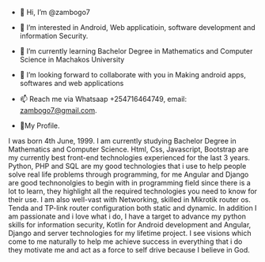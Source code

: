 - 👋 Hi, I’m @zambogo7
- 👀 I’m interested in Android, Web applicatioin, software development and information Security.
- 🌱 I’m currently learning Bachelor Degree in Mathematics and Computer Science in Machakos University
- 💞️ I’m looking forward to collaborate with you in Making android apps, softwares and web applications
- 📫 Reach me via Whatsaap +254716464749, email: zambogo7@gmail.com.


- 💞️My Profile.

I was born 4th June, 1999. I am currently studying Bachelor Degree in Mathematics and Computer Science. Html, Css, Javascript, Bootstrap are my currently best front-end technologies experienced for the last 3 years. Python, PHP and SQL are my good technologies that i use to help people solve real life problems through programming, for me Angular and Django are good technonolgies to begin with in programming field since there is a lot to learn, they highlight all the required technologies you need to know for their use. I am also well-vast with Networking, skilled in Mikrotik router os. Tenda and TP-link router configuration both static and dynamic. In addition I am passionate and i love what i do, I have a target to advance my python skills for information security, Kotlin for Android development and Angular, Django and server technologies for my lifetime project. I see visions which come to me naturally to help me achieve success in everything that i do they motivate me and act as a force to self drive because I believe in God.

